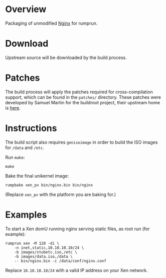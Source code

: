 Overview
========

Packaging of unmodified [Nginx](http://nginx.org/) for rumprun.

Download
========

Upstream source will be downloaded by the build process.

Patches
=======

The build process will apply the patches required for cross-compilation
support, which can be found in the `patches/` directory. These patches were
developed by Samuel Martin for the buildroot project, their upstream home is
[here](http://git.buildroot.net/buildroot/tree/package/nginx).

Instructions
============

The build script also requires `genisoimage` in order to build the ISO images
for `/data` and `/etc`.

Run `make`:

```
make
```

Bake the final unikernel image:
```
rumpbake xen_pv bin/nginx.bin bin/nginx
```

(Replace `xen_pv` with the platform you are baking for.)

Examples
========

To start a Xen domU running nginx serving static files, as root run (for
example):

````
rumprun xen -M 128 -di \
    -n inet,static,10.10.10.10/24 \
    -b images/stubetc.iso,/etc \
    -b images/data.iso,/data \
    -- bin/nginx.bin -c /data/conf/nginx.conf
````

Replace `10.10.10.10/24` with a valid IP address on your Xen network.
